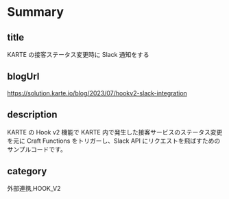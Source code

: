 # Summary

## title

KARTE の接客ステータス変更時に Slack 通知をする

## blogUrl
https://solution.karte.io/blog/2023/07/hookv2-slack-integration

## description

KARTE の Hook v2 機能で KARTE 内で発生した接客サービスのステータス変更を元に Craft Functions をトリガーし、Slack API にリクエストを飛ばすためのサンプルコードです。

## category

外部連携,HOOK_V2

